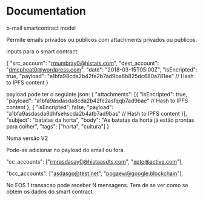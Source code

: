 # Documentation

b-mail smartcontract model

Permite emails privados ou publicos com attachments privados ou publicos.

inputs para o smart contract:

{
  "src_account": "rmumbray0@histats.com",
  "dest_account": "dmcpheat0@wordpress.com",
  "date": "2018-03-15T05:00Z",
  "isEncripted": true,
  "payload": "a1bfa98cda2b42fe2b7ad9ba8b825dc680a781ee" // Hash to IPFS content
}

payload pode ter o seguinte json:
{
 "attachments":
  [{
    "isEncripted": true,
    "payload": "a1bfa9asdasda8cda2b42fe2asfqqb7ad9bae" // Hash to IPFS content
   },
   {
    "isEncripted": false,
    "payload": "a1bfa9asdasda8dhfsehscda2b4atb7ad9bas" // Hash to IPFS content
   }],
   "subject": "batatas da horta",
   "body": "As batatas da horta já estão prontas para colher",
   "tags": ["horta", "cultura"]
}

Numa versão V2

Pode-se adicionar no payload do email ou fora.

"cc_accounts": ["rmrasdasay0@histaasdts.com", "xpto@active.com"], 

"bcc_accounts": ["asdasgo@test.net", "pogaew@google.blockchain"],

No EOS 1 transacao pode receber N mensagens.
Tem de se ver como se obtem os dados do smart contract
